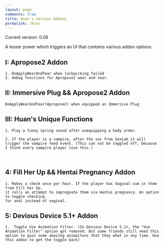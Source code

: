 ```yaml
---
layout: page
comments: true
title: Huan's Various Addons
permalink: /hva/
---
```




Current version: 0.06

 A lesser power which triggers an UI that contains various addon options.

## I:	Apropose2 Addon

	1. DoApplyWearAndTear when lockpicking failed
	2. debug functions for Apropose2 wear and tear.

## II:	Immersive Plug && Apropose2 Addon

	DoApplyWearAndTear(Apropose2) when equipped an Immersive Plug

## III:	Huan's Unique Functions

	1. Play a funny spring sound after unequipping a body armor.
	
	2. If the player is a vampire, after the sex from SexLab it will trigger the vampire feed event. (This can not be toggled off, because I think every vampire player love this.)

​	

## 4: Fill Her Up && Hentai Pregnancy Addon

	1. Makes a check once per hour. If the player has Vaginal cum in them from Fill her Up, 
	it rolls an attempt to impregnate them via Hentai pregnancy. An option to toggle checking 
	for anal instead of vaginal.

## 5: Devious Device 5.1+ Addon

	1.  Toggle Use Animation Filter. (In Devious Device 5.1+, the "Use Animation Filter" option got removed. But some friends still need this option to gain some amazing animaitons that they what in any time. Use this addon to get the toggle back)
	
